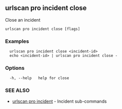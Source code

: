 ## urlscan pro incident close

Close an incident

```
urlscan pro incident close [flags]
```

### Examples

```
  urlscan pro incident close <incident-id>
  echo <incident-id> | urlscan pro incident close -
```

### Options

```
  -h, --help   help for close
```

### SEE ALSO

* [urlscan pro incident](urlscan_pro_incident.md)	 - Incident sub-commands

